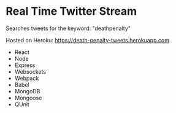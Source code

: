 # Real Time Twitter Stream

Searches tweets for the keyword: "deathpenalty"

Hosted on Heroku: https://death-penalty-tweets.herokuapp.com

- React
- Node
- Express
- Websockets
- Webpack
- Babel
- MongoDB
- Mongoose
- QUnit

